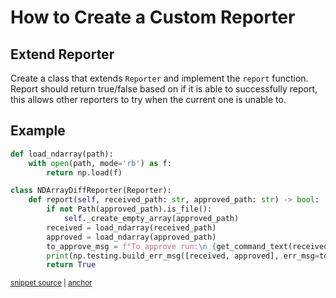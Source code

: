 # How to Create a Custom Reporter

## Extend Reporter

Create a class that extends `Reporter` and implement the `report` function. 
Report should return true/false based on if it is able to successfully report,
this allows other reporters to try when the current one is unable to. 

## Example

<!-- snippet: numpy_custom_reporter -->
<a id='snippet-numpy_custom_reporter'></a>
```py
def load_ndarray(path):
    with open(path, mode='rb') as f:
        return np.load(f)

class NDArrayDiffReporter(Reporter):
    def report(self, received_path: str, approved_path: str) -> bool:
        if not Path(approved_path).is_file():
            self._create_empty_array(approved_path)
        received = load_ndarray(received_path)
        approved = load_ndarray(approved_path)
        to_approve_msg = f"To approve run:\n {get_command_text(received_path,approved_path)}"
        print(np.testing.build_err_msg([received, approved], err_msg=to_approve_msg))
        return True
```
<sup><a href='/tests/test_example_numpy.py#L23-L39' title='Snippet source file'>snippet source</a> | <a href='#snippet-numpy_custom_reporter' title='Start of snippet'>anchor</a></sup>
<!-- endSnippet -->

